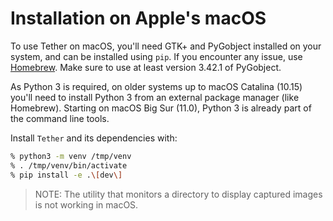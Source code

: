 # Installation on Apple's macOS

To use Tether on macOS, you'll need GTK+ and PyGobject installed on your
system, and can be installed using `pip`. If you encounter any issue, use
[Homebrew](https://brew.sh). Make sure to use at least version 3.42.1 of
PyGobject.

As Python 3 is required, on older systems up to macOS Catalina (10.15)
you'll need to install Python 3 from an external package manager (like
Homebrew). Starting on macOS Big Sur (11.0), Python 3 is already part
of the command line tools.

Install `Tether` and its dependencies with:

```sh
% python3 -m venv /tmp/venv
% . /tmp/venv/bin/activate
% pip install -e .\[dev\]
```

> NOTE: The utility that monitors a directory to display captured images
is not working in macOS.
